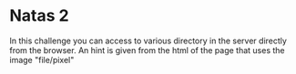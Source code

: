 # Natas 2
In this challenge you can access to various directory in the server directly from the browser.
An hint is given from the html of the page that uses the image "file/pixel"